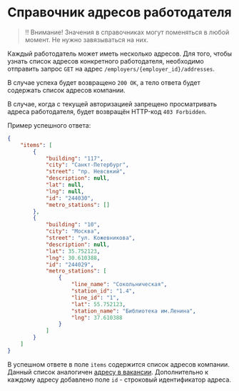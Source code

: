 # Справочник адресов работодателя

> ‼️ Внимание! Значения в справочниках могут поменяться в любой момент. Не нужно завязываться на них.

Каждый работодатель может иметь несколько адресов. Для того, чтобы узнать список
адресов конкретного работодателя, необходимо  отправить запрос `GET` на адрес
`/employers/{employer_id}/addresses`.

В случае успеха будет возвращено
`200 OK`, а тело ответа будет содержать список адресов компании.

В случае, когда с текущей авторизацией запрещено просматривать адреса
работодателя, будет возвращён HTTP-код `403 Forbidden`.

Пример успешного ответа:

```json
{
    "items": [
        {
            "building": "117",
            "city": "Санкт-Петербург",
            "street": "пр. Невсвкий",
            "description": null,
            "lat": null,
            "lng": null,
            "id": "244030",
            "metro_stations": []
        },
        {
            "building": "10",
            "city": "Москва",
            "street": "ул. Кожевникова",
            "description": null,
            "lat": 35.752123,
            "lng": 30.610388,
            "id": "244029",
            "metro_stations": [
                {
                    "line_name": "Сокольническая",
                    "station_id": "1.4",
                    "line_id": "1",
                    "lat": 55.752123,
                    "station_name": "Библиотека им.Ленина",
                    "lng": 37.610388
                }
            ]
        }
    ]
}
```

В успешном ответе в поле `items` содержится список адресов компании. Данный
список аналогичен [адресу в вакансии](address.md). Дополнительно к каждому
адресу добавлено поле `id` - строковый идентификатор адреса.

